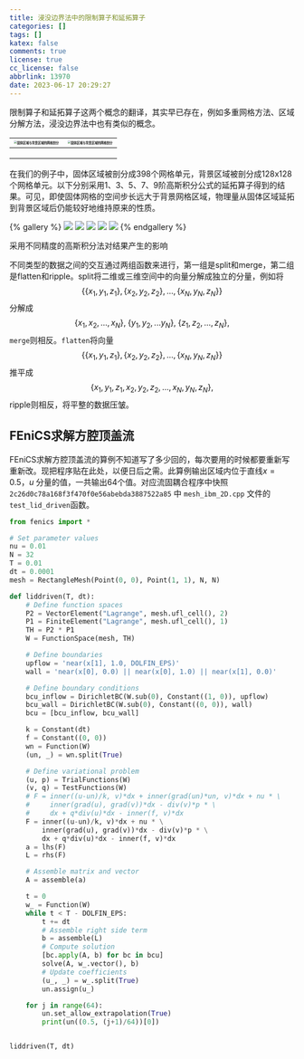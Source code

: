 ```yaml
---
title: 浸没边界法中的限制算子和延拓算子
categories: []
tags: []
katex: false
comments: true
license: true
cc_license: false
abbrlink: 13970
date: 2023-06-17 20:29:27
---
```


限制算子和延拓算子这两个概念的翻译，其实早已存在，例如多重网格方法、区域分解方法，浸没边界法中也有类似的概念。

<!--more-->



| <img src="https://githubimages.pengfeima.cn/images/202306172034493.jpg" alt="固体区域与背景区域的网格剖分" style="zoom:33%;" /> | <img src="https://githubimages.pengfeima.cn/images/202306172034493.jpg" alt="固体区域与背景区域的网格剖分" style="zoom:33%;" /> |
| ------------------------------------------------------------ | ------------------------------------------------------------ |
|                                                              |                                                              |
|                                                              |                                                              |
|                                                              |                                                              |



在我们的例子中，固体区域被剖分成398个网格单元，背景区域被剖分成128x128个网格单元。以下分别采用1、3、5、7、9阶高斯积分公式的延拓算子得到的结果。可见，即使固体网格的空间步长远大于背景网格区域，物理量从固体区域延拓到背景区域后仍能较好地维持原来的性质。

{% gallery %}
![](https://githubimages.pengfeima.cn/images/202306172034877.jpg)
![](https://githubimages.pengfeima.cn/images/202306172035507.jpg)
![](https://githubimages.pengfeima.cn/images/202306172035287.jpg)
![](https://githubimages.pengfeima.cn/images/202306172036455.jpg)
![](https://githubimages.pengfeima.cn/images/202306172036752.jpg)
{% endgallery %}
<p class="image-caption">采用不同精度的高斯积分法对结果产生的影响</p>



不同类型的数据之间的交互通过两组函数来进行，第一组是split和merge，第二组是flatten和ripple。split将二维或三维空间中的向量分解成独立的分量，例如将
$$
\{\{x_1,y_1,z_1\},\{x_2,y_2,z_2\},...,\{x_N,y_N,z_N\}\}
$$
分解成
$$
\{x_1,x_2,...,x_N\},\;\{y_1,y_2,...y_N\},\;\{z_1,z_2,...,z_N\},
$$
`merge`则相反。`flatten`将向量
$$
\{\{x_1,y_1,z_1\},\{x_2,y_2,z_2\},...,\{x_N,y_N,z_N\}\}
$$
推平成
$$
\{x_1,y_1,z_1,x_2,y_2,z_2,...,x_N,y_N,z_N\},
$$
ripple则相反，将平整的数据压皱。




## FEniCS求解方腔顶盖流
FEniCS求解方腔顶盖流的算例不知道写了多少回的，每次要用的时候都要重新写重新改。现把程序贴在此处，以便日后之需。此算例输出区域内位于直线$x=0.5$，$u$ 分量的值，一共输出64个值。对应流固耦合程序中快照 `2c26d0c78a168f3f470f0e56abebda3887522a85` 中 `mesh_ibm_2D.cpp` 文件的`test_lid_driven`函数。

```python
from fenics import *

# Set parameter values
nu = 0.01
N = 32
T = 0.01
dt = 0.0001
mesh = RectangleMesh(Point(0, 0), Point(1, 1), N, N)

def liddriven(T, dt):
    # Define function spaces
    P2 = VectorElement("Lagrange", mesh.ufl_cell(), 2)
    P1 = FiniteElement("Lagrange", mesh.ufl_cell(), 1)
    TH = P2 * P1
    W = FunctionSpace(mesh, TH)

    # Define boundaries
    upflow = 'near(x[1], 1.0, DOLFIN_EPS)'
    wall = 'near(x[0], 0.0) || near(x[0], 1.0) || near(x[1], 0.0)'

    # Define boundary conditions
    bcu_inflow = DirichletBC(W.sub(0), Constant((1, 0)), upflow)
    bcu_wall = DirichletBC(W.sub(0), Constant((0, 0)), wall)
    bcu = [bcu_inflow, bcu_wall]

    k = Constant(dt)
    f = Constant((0, 0))
    wn = Function(W)
    (un, _) = wn.split(True)

    # Define variational problem
    (u, p) = TrialFunctions(W)
    (v, q) = TestFunctions(W)
    # F = inner((u-un)/k, v)*dx + inner(grad(un)*un, v)*dx + nu * \
    #     inner(grad(u), grad(v))*dx - div(v)*p * \
    #     dx + q*div(u)*dx - inner(f, v)*dx
    F = inner((u-un)/k, v)*dx + nu * \
        inner(grad(u), grad(v))*dx - div(v)*p * \
        dx + q*div(u)*dx - inner(f, v)*dx
    a = lhs(F)
    L = rhs(F)

    # Assemble matrix and vector
    A = assemble(a)

    t = 0
    w_ = Function(W)
    while t < T - DOLFIN_EPS:
        t += dt
        # Assemble right side term
        b = assemble(L)
        # Compute solution
        [bc.apply(A, b) for bc in bcu]
        solve(A, w_.vector(), b)
        # Update coefficients
        (u_, _) = w_.split(True)
        un.assign(u_)

    for j in range(64):
        un.set_allow_extrapolation(True)
        print(un((0.5, (j+1)/64))[0])


liddriven(T, dt)
```